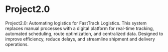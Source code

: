 # Project2.0
Project2.0: Automating logistics for FastTrack Logistics. This system replaces manual processes with a digital platform for real-time tracking, automated scheduling, route optimization, and centralized data. Designed to improve efficiency, reduce delays, and streamline shipment and delivery operations. 
